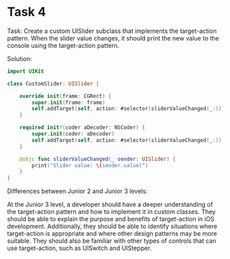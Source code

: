 # Task 4

Task: Create a custom UISlider subclass that implements the target-action
pattern. When the slider value changes, it should print the new value to the
console using the target-action pattern.

Solution:

```swift
import UIKit

class CustomSlider: UISlider {

    override init(frame: CGRect) {
        super.init(frame: frame)
        self.addTarget(self, action: #selector(sliderValueChanged(_:)), for: .valueChanged)
    }

    required init?(coder aDecoder: NSCoder) {
        super.init(coder: aDecoder)
        self.addTarget(self, action: #selector(sliderValueChanged(_:)), for: .valueChanged)
    }

    @objc func sliderValueChanged(_ sender: UISlider) {
        print("Slider value: \(sender.value)")
    }
}
```

Differences between Junior 2 and Junior 3 levels:

At the Junior 3 level, a developer should have a deeper understanding of the
target-action pattern and how to implement it in custom classes. They should be
able to explain the purpose and benefits of target-action in iOS development.
Additionally, they should be able to identify situations where target-action is
appropriate and where other design patterns may be more suitable. They should
also be familiar with other types of controls that can use target-action, such
as UISwitch and UIStepper.
